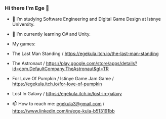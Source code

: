 ### Hi there I'm Ege 👋



- 🔭 I’m studying Software Engineering and Digital Game Design at Istınye University.

- 🌱 I’m currently learning C# and Unity.

- My games:
- The Last Man Standing / https://egekula.itch.io/the-last-man-standing
- The Astronaut / https://play.google.com/store/apps/details?id=com.DefaultCompany.TheAstronaut&gl=TR
- For Love Of Pumpkin / Istinye Game Jam Game / https://egekula.itch.io/for-love-of-pumpkin
- Lost In Galaxy / https://egekula.itch.io/lost-in-galaxy

- 📫 How to reach me: egekula3@gmail.com / https://www.linkedin.com/in/ege-kula-b513191bb

